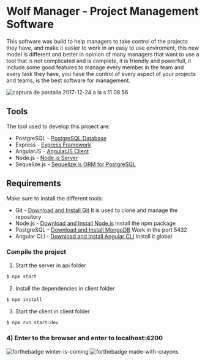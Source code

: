 # Wolf Manager - Project Management Software

This software was build to help managers to take control of the projects they have, and
make it easier to work in an easy to use enviroment, this new model is different and better in opinion of many managers that want to use a tool that is not complicated and is complete, it is friendly and powerfull, it include some good features to manage every member in the team and every task they have, you have the control of every aspect of your projects and teams, is the best software for management.

![captura de pantalla 2017-12-24 a la s 11 08 56](https://user-images.githubusercontent.com/17972120/34328090-e5e953b6-e89a-11e7-8c19-52540ab6abd7.png)

## Tools
The tool used to develop this project are:
* PostgreSQL - [PostgreSQL Database](https://www.postgresql.org/) 
* Express - [Express Framework](http://expressjs.com/)
* AngularJS - [AngularJS Client](http://angularjs.org/)
* Node.js - [Node.js Server](http://nodejs.org/)
* Sequelize.js - [Sequelize.js ORM for PostgreSQL](http://docs.sequelizejs.com/)

## Requirements
Make sure to install the different tools:
* Git - [Download and Install Git](https://git-scm.com/downloads) It is used to clone and manage the repository
* Node.js - [Download and Install Node.js](https://nodejs.org/en/download/) Install the npm package
* PostgreSQL - [Download and Install MongoDB](https://www.postgresql.org/download/) Work in the port 5432
* Angular CLI - [Download and Install Angular CLI](https://cli.angular.io/) Install it global

### Compile the project

1) Start the server in api folder

```bash
$ npm start
```

2) Install the dependencies in client folder

```bash
$ npm install
```

3) Start the client in client folder

```bash
$ npm run start:dev
```

### 4) Enter to the browser and enter to localhost:4200

![forthebadge winter-is-coming](http://forthebadge.com/images/badges/winter-is-coming.svg)
![forthebadge made-with-crayons](http://forthebadge.com/images/badges/made-with-crayons.svg)


